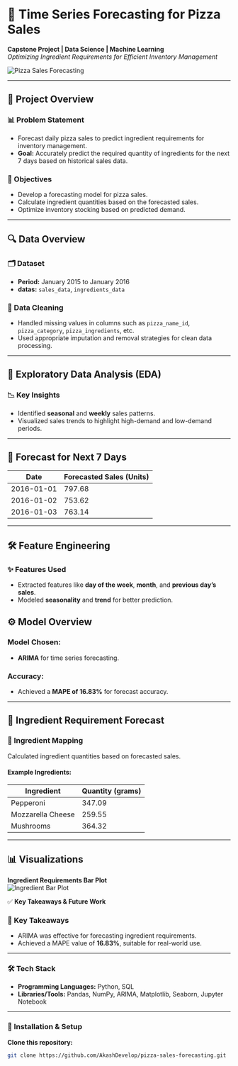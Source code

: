 # 🍕 Time Series Forecasting for Pizza Sales

**Capstone Project | Data Science | Machine Learning**  
_Optimizing Ingredient Requirements for Efficient Inventory Management_

![Pizza Sales Forecasting](https://github.com/user-attachments/assets/70b6fc4b-1fa5-4b72-a79c-e58aac5c3c16)


---

## 🚀 Project Overview

### 📊 Problem Statement
- Forecast daily pizza sales to predict ingredient requirements for inventory management.
- **Goal:** Accurately predict the required quantity of ingredients for the next 7 days based on historical sales data.

### 📝 Objectives
- Develop a forecasting model for pizza sales.
- Calculate ingredient quantities based on the forecasted sales.
- Optimize inventory stocking based on predicted demand.

---

## 🔍 Data Overview

### 🗂 Dataset
- **Period:** January 2015 to January 2016
- **datas:** `sales_data`, `ingredients_data`
  
### 🧹 Data Cleaning
- Handled missing values in columns such as `pizza_name_id`, `pizza_category`, `pizza_ingredients`, etc.
- Used appropriate imputation and removal strategies for clean data processing.

---

## 🔬 Exploratory Data Analysis (EDA)

### 📉 Key Insights
- Identified **seasonal** and **weekly** sales patterns.
- Visualized sales trends to highlight high-demand and low-demand periods.

---

## 📅 Forecast for Next 7 Days

| Date       | Forecasted Sales (Units) |
|------------|-------------------------|
| 2016-01-01 | 797.68                  |
| 2016-01-02 | 753.62                  |
| 2016-01-03 | 763.14                  |

---

## 🛠 Feature Engineering

### ✨ Features Used
- Extracted features like **day of the week**, **month**, and **previous day’s sales**.
- Modeled **seasonality** and **trend** for better prediction.

## ⚙️ Model Overview

### Model Chosen:
- **ARIMA** for time series forecasting.

### Accuracy:
- Achieved a **MAPE of 16.83%** for forecast accuracy.

---

## 🍕 Ingredient Requirement Forecast

### 🌱 Ingredient Mapping
Calculated ingredient quantities based on forecasted sales.

#### Example Ingredients:

| Ingredient          | Quantity (grams) |
|----------------------|------------------|
| Pepperoni           | 347.09           |
| Mozzarella Cheese   | 259.55           |
| Mushrooms           | 364.32           |

---

## 📊 Visualizations

 **Ingredient Requirements Bar Plot**  
   ![Ingredient Bar Plot](https://github.com/user-attachments/assets/897b0002-b92b-44e8-8dcc-ba2476e6696b) 



✅ **Key Takeaways & Future Work**

### 🎯 Key Takeaways
- ARIMA was effective for forecasting ingredient requirements.  
- Achieved a MAPE value of **16.83%**, suitable for real-world use.  
  

---

### 🛠 Tech Stack
- **Programming Languages:** Python, SQL  
- **Libraries/Tools:** Pandas, NumPy, ARIMA, Matplotlib, Seaborn, Jupyter Notebook  

---

### 📝 Installation & Setup

**Clone this repository:**
```bash
git clone https://github.com/AkashDevelop/pizza-sales-forecasting.git


